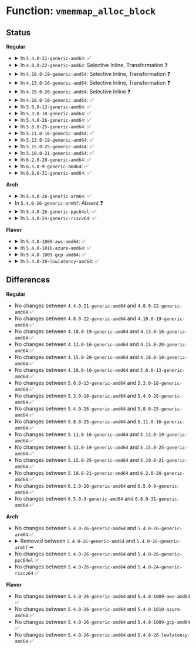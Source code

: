# Function: <code>vmemmap_alloc_block</code>

## Status
<b>Regular</b>
<ul>
<li>
<details>
<summary>In <code>4.4.0-21-generic-amd64</code>: ✅</summary>

```c
void * vmemmap_alloc_block(long unsigned int size, int node)
```

```json
{
  "name": "vmemmap_alloc_block",
  "collision_type": "Unique Global",
  "inline_type": "No",
  "funcs": [
    {
      "addr": 18446744071587360953,
      "name": "vmemmap_alloc_block",
      "external": true,
      "loc": "mm/sparse-vmemmap.c:50",
      "file": "mm/sparse-vmemmap.c",
      "inline": "seen, unknown",
      "caller_inline": [],
      "caller_func": [
        "mm/sparse-vmemmap.c:vmemmap_alloc_block_buf",
        "mm/sparse-vmemmap.c:vmemmap_pmd_populate",
        "mm/sparse-vmemmap.c:vmemmap_pud_populate",
        "mm/sparse-vmemmap.c:vmemmap_pgd_populate"
      ]
    }
  ],
  "symbols": [
    {
      "addr": 18446744071587360953,
      "name": "vmemmap_alloc_block",
      "section": ".text",
      "bind": "STB_GLOBAL",
      "size": 192
    }
  ]
}
```
</details>
</li>
<li>
<details>
<summary>In <code>4.8.0-22-generic-amd64</code>: Selective Inline, Transformation ❓</summary>

```c
void * vmemmap_alloc_block(long unsigned int size, int node)
```

```json
{
  "name": "vmemmap_alloc_block",
  "collision_type": "Unique Global",
  "inline_type": "Selective",
  "funcs": [
    {
      "addr": 18446744071587861960,
      "name": "vmemmap_alloc_block",
      "external": true,
      "loc": "mm/sparse-vmemmap.c:51",
      "file": "mm/sparse-vmemmap.c",
      "inline": "not declared, inlined",
      "caller_inline": [],
      "caller_func": [
        "mm/sparse-vmemmap.c:vmemmap_pgd_populate",
        "mm/sparse-vmemmap.c:vmemmap_pud_populate",
        "mm/sparse-vmemmap.c:vmemmap_pmd_populate",
        "mm/sparse-vmemmap.c:alloc_block_buf"
      ]
    }
  ],
  "symbols": [
    {
      "addr": 18446744071587861960,
      "name": "vmemmap_alloc_block.part.0",
      "section": ".text",
      "bind": "STB_LOCAL",
      "size": 148
    },
    {
      "addr": 18446744071587862108,
      "name": "vmemmap_alloc_block",
      "section": ".text",
      "bind": "STB_GLOBAL",
      "size": 100
    }
  ]
}
```
</details>
</li>
<li>
<details>
<summary>In <code>4.10.0-19-generic-amd64</code>: Selective Inline, Transformation ❓</summary>

```c
void * vmemmap_alloc_block(long unsigned int size, int node)
```

```json
{
  "name": "vmemmap_alloc_block",
  "collision_type": "Unique Global",
  "inline_type": "Selective",
  "funcs": [
    {
      "addr": 18446744071588076672,
      "name": "vmemmap_alloc_block",
      "external": true,
      "loc": "mm/sparse-vmemmap.c:51",
      "file": "mm/sparse-vmemmap.c",
      "inline": "not declared, inlined",
      "caller_inline": [],
      "caller_func": [
        "mm/sparse-vmemmap.c:vmemmap_pgd_populate",
        "mm/sparse-vmemmap.c:vmemmap_pud_populate",
        "mm/sparse-vmemmap.c:vmemmap_pmd_populate",
        "mm/sparse-vmemmap.c:alloc_block_buf"
      ]
    }
  ],
  "symbols": [
    {
      "addr": 18446744071588076672,
      "name": "vmemmap_alloc_block.part.0",
      "section": ".text",
      "bind": "STB_LOCAL",
      "size": 142
    },
    {
      "addr": 18446744071588076814,
      "name": "vmemmap_alloc_block",
      "section": ".text",
      "bind": "STB_GLOBAL",
      "size": 100
    }
  ]
}
```
</details>
</li>
<li>
<details>
<summary>In <code>4.13.0-16-generic-amd64</code>: Selective Inline, Transformation ❓</summary>

```c
void * vmemmap_alloc_block(long unsigned int size, int node)
```

```json
{
  "name": "vmemmap_alloc_block",
  "collision_type": "Unique Global",
  "inline_type": "Selective",
  "funcs": [
    {
      "addr": 18446744071588303143,
      "name": "vmemmap_alloc_block",
      "external": true,
      "loc": "mm/sparse-vmemmap.c:51",
      "file": "mm/sparse-vmemmap.c",
      "inline": "not declared, inlined",
      "caller_inline": [],
      "caller_func": [
        "mm/sparse-vmemmap.c:vmemmap_pud_populate",
        "mm/sparse-vmemmap.c:vmemmap_pmd_populate",
        "mm/sparse-vmemmap.c:alloc_block_buf"
      ]
    }
  ],
  "symbols": [
    {
      "addr": 18446744071588303143,
      "name": "vmemmap_alloc_block.part.3",
      "section": ".text",
      "bind": "STB_LOCAL",
      "size": 125
    },
    {
      "addr": 18446744071588303268,
      "name": "vmemmap_alloc_block",
      "section": ".text",
      "bind": "STB_GLOBAL",
      "size": 101
    }
  ]
}
```
</details>
</li>
<li>
<details>
<summary>In <code>4.15.0-20-generic-amd64</code>: Selective Inline ❓</summary>

```c
void * vmemmap_alloc_block(long unsigned int size, int node)
```

```json
{
  "name": "vmemmap_alloc_block",
  "collision_type": "Unique Global",
  "inline_type": "Selective",
  "funcs": [
    {
      "addr": 18446744071588868377,
      "name": "vmemmap_alloc_block",
      "external": true,
      "loc": "mm/sparse-vmemmap.c:52",
      "file": "mm/sparse-vmemmap.c",
      "inline": "not declared, inlined",
      "caller_inline": [],
      "caller_func": [
        "mm/sparse-vmemmap.c:alloc_block_buf"
      ]
    }
  ],
  "symbols": [
    {
      "addr": 18446744071588868377,
      "name": "vmemmap_alloc_block",
      "section": ".text",
      "bind": "STB_GLOBAL",
      "size": 222
    }
  ]
}
```
</details>
</li>
<li>
<details>
<summary>In <code>4.18.0-10-generic-amd64</code>: ✅</summary>

```c
void * vmemmap_alloc_block(long unsigned int size, int node)
```

```json
{
  "name": "vmemmap_alloc_block",
  "collision_type": "Unique Global",
  "inline_type": "No",
  "funcs": [
    {
      "addr": 18446744071589247381,
      "name": "vmemmap_alloc_block",
      "external": true,
      "loc": "mm/sparse-vmemmap.c:52",
      "file": "mm/sparse-vmemmap.c",
      "inline": "seen, unknown",
      "caller_inline": [],
      "caller_func": [
        "mm/sparse-vmemmap.c:vmemmap_alloc_block_buf"
      ]
    }
  ],
  "symbols": [
    {
      "addr": 18446744071589247381,
      "name": "vmemmap_alloc_block",
      "section": ".text",
      "bind": "STB_GLOBAL",
      "size": 222
    }
  ]
}
```
</details>
</li>
<li>
<details>
<summary>In <code>5.0.0-13-generic-amd64</code>: ✅</summary>

```c
void * vmemmap_alloc_block(long unsigned int size, int node)
```

```json
{
  "name": "vmemmap_alloc_block",
  "collision_type": "Unique Global",
  "inline_type": "No",
  "funcs": [
    {
      "addr": 18446744071589489688,
      "name": "vmemmap_alloc_block",
      "external": true,
      "loc": "mm/sparse-vmemmap.c:49",
      "file": "mm/sparse-vmemmap.c",
      "inline": "seen, unknown",
      "caller_inline": [],
      "caller_func": [
        "mm/sparse-vmemmap.c:vmemmap_alloc_block_buf"
      ]
    }
  ],
  "symbols": [
    {
      "addr": 18446744071589489688,
      "name": "vmemmap_alloc_block",
      "section": ".text",
      "bind": "STB_GLOBAL",
      "size": 220
    }
  ]
}
```
</details>
</li>
<li>
<details>
<summary>In <code>5.3.0-18-generic-amd64</code>: ✅</summary>

```c
void * vmemmap_alloc_block(long unsigned int size, int node)
```

```json
{
  "name": "vmemmap_alloc_block",
  "collision_type": "Unique Global",
  "inline_type": "No",
  "funcs": [
    {
      "addr": 18446744071589950649,
      "name": "vmemmap_alloc_block",
      "external": true,
      "loc": "mm/sparse-vmemmap.c:49",
      "file": "mm/sparse-vmemmap.c",
      "inline": "seen, unknown",
      "caller_inline": [],
      "caller_func": [
        "mm/sparse-vmemmap.c:vmemmap_alloc_block_buf"
      ]
    }
  ],
  "symbols": [
    {
      "addr": 18446744071589950649,
      "name": "vmemmap_alloc_block",
      "section": ".text",
      "bind": "STB_GLOBAL",
      "size": 222
    }
  ]
}
```
</details>
</li>
<li>
<details>
<summary>In <code>5.4.0-26-generic-amd64</code>: ✅</summary>

```c
void * vmemmap_alloc_block(long unsigned int size, int node)
```

```json
{
  "name": "vmemmap_alloc_block",
  "collision_type": "Unique Global",
  "inline_type": "No",
  "funcs": [
    {
      "addr": 18446744071590178203,
      "name": "vmemmap_alloc_block",
      "external": true,
      "loc": "mm/sparse-vmemmap.c:49",
      "file": "mm/sparse-vmemmap.c",
      "inline": "seen, unknown",
      "caller_inline": [],
      "caller_func": [
        "mm/sparse-vmemmap.c:vmemmap_alloc_block_buf"
      ]
    }
  ],
  "symbols": [
    {
      "addr": 18446744071590178203,
      "name": "vmemmap_alloc_block",
      "section": ".text",
      "bind": "STB_GLOBAL",
      "size": 222
    }
  ]
}
```
</details>
</li>
<li>
<details>
<summary>In <code>5.8.0-25-generic-amd64</code>: ✅</summary>

```c
void * vmemmap_alloc_block(long unsigned int size, int node)
```

```json
{
  "name": "vmemmap_alloc_block",
  "collision_type": "Unique Global",
  "inline_type": "No",
  "funcs": [
    {
      "addr": 18446744071591196517,
      "name": "vmemmap_alloc_block",
      "external": true,
      "loc": "mm/sparse-vmemmap.c:48",
      "file": "mm/sparse-vmemmap.c",
      "inline": "seen, unknown",
      "caller_inline": [],
      "caller_func": [
        "mm/sparse-vmemmap.c:vmemmap_alloc_block_buf"
      ]
    }
  ],
  "symbols": [
    {
      "addr": 18446744071591196517,
      "name": "vmemmap_alloc_block",
      "section": ".text",
      "bind": "STB_GLOBAL",
      "size": 213
    }
  ]
}
```
</details>
</li>
<li>
<details>
<summary>In <code>5.11.0-16-generic-amd64</code>: ✅</summary>

```c
void * vmemmap_alloc_block(long unsigned int size, int node)
```

```json
{
  "name": "vmemmap_alloc_block",
  "collision_type": "Unique Global",
  "inline_type": "No",
  "funcs": [
    {
      "addr": 18446744071591691409,
      "name": "vmemmap_alloc_block",
      "external": true,
      "loc": "mm/sparse-vmemmap.c:48",
      "file": "mm/sparse-vmemmap.c",
      "inline": "seen, unknown",
      "caller_inline": [],
      "caller_func": [
        "mm/sparse-vmemmap.c:vmemmap_alloc_block_buf"
      ]
    }
  ],
  "symbols": [
    {
      "addr": 18446744071591691409,
      "name": "vmemmap_alloc_block",
      "section": ".text",
      "bind": "STB_GLOBAL",
      "size": 222
    }
  ]
}
```
</details>
</li>
<li>
<details>
<summary>In <code>5.13.0-19-generic-amd64</code>: ✅</summary>

```c
void * vmemmap_alloc_block(long unsigned int size, int node)
```

```json
{
  "name": "vmemmap_alloc_block",
  "collision_type": "Unique Global",
  "inline_type": "No",
  "funcs": [
    {
      "addr": 18446744071591634233,
      "name": "vmemmap_alloc_block",
      "external": true,
      "loc": "mm/sparse-vmemmap.c:48",
      "file": "mm/sparse-vmemmap.c",
      "inline": "seen, unknown",
      "caller_inline": [],
      "caller_func": [
        "mm/sparse-vmemmap.c:vmemmap_alloc_block_buf"
      ]
    }
  ],
  "symbols": [
    {
      "addr": 18446744071591634233,
      "name": "vmemmap_alloc_block",
      "section": ".text",
      "bind": "STB_GLOBAL",
      "size": 222
    }
  ]
}
```
</details>
</li>
<li>
<details>
<summary>In <code>5.15.0-25-generic-amd64</code>: ✅</summary>

```c
void * vmemmap_alloc_block(long unsigned int size, int node)
```

```json
{
  "name": "vmemmap_alloc_block",
  "collision_type": "Unique Global",
  "inline_type": "No",
  "funcs": [
    {
      "addr": 18446744071592808568,
      "name": "vmemmap_alloc_block",
      "external": true,
      "loc": "mm/sparse-vmemmap.c:402",
      "file": "mm/sparse-vmemmap.c",
      "inline": "seen, unknown",
      "caller_inline": [],
      "caller_func": [
        "mm/sparse-vmemmap.c:vmemmap_alloc_block_buf"
      ]
    }
  ],
  "symbols": [
    {
      "addr": 18446744071592808568,
      "name": "vmemmap_alloc_block",
      "section": ".text",
      "bind": "STB_GLOBAL",
      "size": 255
    }
  ]
}
```
</details>
</li>
<li>
<details>
<summary>In <code>5.19.0-21-generic-amd64</code>: ✅</summary>

```c
void * vmemmap_alloc_block(long unsigned int size, int node)
```

```json
{
  "name": "vmemmap_alloc_block",
  "collision_type": "Unique Global",
  "inline_type": "No",
  "funcs": [
    {
      "addr": 18446744071594709666,
      "name": "vmemmap_alloc_block",
      "external": true,
      "loc": "mm/sparse-vmemmap.c:448",
      "file": "mm/sparse-vmemmap.c",
      "inline": "seen, unknown",
      "caller_inline": [],
      "caller_func": [
        "mm/sparse-vmemmap.c:vmemmap_alloc_block_buf"
      ]
    }
  ],
  "symbols": [
    {
      "addr": 18446744071594709666,
      "name": "vmemmap_alloc_block",
      "section": ".text",
      "bind": "STB_GLOBAL",
      "size": 265
    }
  ]
}
```
</details>
</li>
<li>
<details>
<summary>In <code>6.2.0-20-generic-amd64</code>: ✅</summary>

```c
void * vmemmap_alloc_block(long unsigned int size, int node)
```

```json
{
  "name": "vmemmap_alloc_block",
  "collision_type": "Unique Global",
  "inline_type": "No",
  "funcs": [
    {
      "addr": 18446744071596454208,
      "name": "vmemmap_alloc_block",
      "external": true,
      "loc": "mm/sparse-vmemmap.c:49",
      "file": "mm/sparse-vmemmap.c",
      "inline": "seen, unknown",
      "caller_inline": [],
      "caller_func": [
        "mm/sparse-vmemmap.c:vmemmap_populate_hugepages",
        "mm/sparse-vmemmap.c:vmemmap_pte_populate"
      ]
    }
  ],
  "symbols": [
    {
      "addr": 18446744071596454208,
      "name": "vmemmap_alloc_block",
      "section": ".text",
      "bind": "STB_GLOBAL",
      "size": 314
    }
  ]
}
```
</details>
</li>
<li>
<details>
<summary>In <code>6.5.0-9-generic-amd64</code>: ✅</summary>

```c
void * vmemmap_alloc_block(long unsigned int size, int node)
```

```json
{
  "name": "vmemmap_alloc_block",
  "collision_type": "Unique Global",
  "inline_type": "No",
  "funcs": [
    {
      "addr": 18446744071596995536,
      "name": "vmemmap_alloc_block",
      "external": true,
      "loc": "mm/sparse-vmemmap.c:49",
      "file": "mm/sparse-vmemmap.c",
      "inline": "seen, unknown",
      "caller_inline": [],
      "caller_func": [
        "mm/sparse-vmemmap.c:vmemmap_populate_hugepages",
        "mm/sparse-vmemmap.c:vmemmap_pte_populate"
      ]
    }
  ],
  "symbols": [
    {
      "addr": 18446744071596995536,
      "name": "vmemmap_alloc_block",
      "section": ".text",
      "bind": "STB_GLOBAL",
      "size": 314
    }
  ]
}
```
</details>
</li>
<li>
<details>
<summary>In <code>6.8.0-31-generic-amd64</code>: ✅</summary>

```c
void * vmemmap_alloc_block(long unsigned int size, int node)
```

```json
{
  "name": "vmemmap_alloc_block",
  "collision_type": "Unique Global",
  "inline_type": "No",
  "funcs": [
    {
      "addr": 18446744071597925024,
      "name": "vmemmap_alloc_block",
      "external": true,
      "loc": "mm/sparse-vmemmap.c:49",
      "file": "mm/sparse-vmemmap.c",
      "inline": "seen, unknown",
      "caller_inline": [],
      "caller_func": [
        "mm/sparse-vmemmap.c:vmemmap_populate_hugepages",
        "mm/sparse-vmemmap.c:vmemmap_pte_populate"
      ]
    }
  ],
  "symbols": [
    {
      "addr": 18446744071597925024,
      "name": "vmemmap_alloc_block",
      "section": ".text",
      "bind": "STB_GLOBAL",
      "size": 314
    }
  ]
}
```
</details>
</li>
</ul>
<b>Arch</b>
<ul>
<li>
<details>
<summary>In <code>5.4.0-26-generic-arm64</code>: ✅</summary>

```c
void * vmemmap_alloc_block(long unsigned int size, int node)
```

```json
{
  "name": "vmemmap_alloc_block",
  "collision_type": "Unique Global",
  "inline_type": "No",
  "funcs": [
    {
      "addr": 18446603336503921056,
      "name": "vmemmap_alloc_block",
      "external": true,
      "loc": "mm/sparse-vmemmap.c:49",
      "file": "mm/sparse-vmemmap.c",
      "inline": "seen, unknown",
      "caller_inline": [],
      "caller_func": [
        "mm/sparse-vmemmap.c:vmemmap_alloc_block_buf"
      ]
    }
  ],
  "symbols": [
    {
      "addr": 18446603336503921056,
      "name": "vmemmap_alloc_block",
      "section": ".text",
      "bind": "STB_GLOBAL",
      "size": 276
    }
  ]
}
```
</details>
</li>
<li>
In <code>5.4.0-26-generic-armhf</code>: Absent ❓
</li>
<li>
<details>
<summary>In <code>5.4.0-26-generic-ppc64el</code>: ✅</summary>

```c
void * vmemmap_alloc_block(long unsigned int size, int node)
```

```json
{
  "name": "vmemmap_alloc_block",
  "collision_type": "Unique Global",
  "inline_type": "No",
  "funcs": [
    {
      "addr": 13835058055297816436,
      "name": "vmemmap_alloc_block",
      "external": true,
      "loc": "mm/sparse-vmemmap.c:49",
      "file": "mm/sparse-vmemmap.c",
      "inline": "seen, unknown",
      "caller_inline": [],
      "caller_func": [
        "arch/powerpc/mm/init_64.c:vmemmap_populate",
        "mm/sparse-vmemmap.c:vmemmap_alloc_block_buf"
      ]
    }
  ],
  "symbols": [
    {
      "addr": 13835058055297816436,
      "name": "vmemmap_alloc_block",
      "section": ".text",
      "bind": "STB_GLOBAL",
      "size": 296
    }
  ]
}
```
</details>
</li>
<li>
<details>
<summary>In <code>5.4.0-24-generic-riscv64</code>: ✅</summary>

```c
void * vmemmap_alloc_block(long unsigned int size, int node)
```

```json
{
  "name": "vmemmap_alloc_block",
  "collision_type": "Unique Global",
  "inline_type": "No",
  "funcs": [
    {
      "addr": 18446743936270896476,
      "name": "vmemmap_alloc_block",
      "external": true,
      "loc": "mm/sparse-vmemmap.c:49",
      "file": "mm/sparse-vmemmap.c",
      "inline": "seen, unknown",
      "caller_inline": [],
      "caller_func": [
        "mm/sparse-vmemmap.c:vmemmap_pud_populate",
        "mm/sparse-vmemmap.c:vmemmap_pmd_populate",
        "mm/sparse-vmemmap.c:vmemmap_alloc_block_buf"
      ]
    }
  ],
  "symbols": [
    {
      "addr": 18446743936270896476,
      "name": "vmemmap_alloc_block",
      "section": ".init.text",
      "bind": "STB_GLOBAL",
      "size": 194
    }
  ]
}
```
</details>
</li>
</ul>
<b>Flavor</b>
<ul>
<li>
<details>
<summary>In <code>5.4.0-1009-aws-amd64</code>: ✅</summary>

```c
void * vmemmap_alloc_block(long unsigned int size, int node)
```

```json
{
  "name": "vmemmap_alloc_block",
  "collision_type": "Unique Global",
  "inline_type": "No",
  "funcs": [
    {
      "addr": 18446744071589780491,
      "name": "vmemmap_alloc_block",
      "external": true,
      "loc": "mm/sparse-vmemmap.c:49",
      "file": "mm/sparse-vmemmap.c",
      "inline": "seen, unknown",
      "caller_inline": [],
      "caller_func": [
        "mm/sparse-vmemmap.c:vmemmap_alloc_block_buf"
      ]
    }
  ],
  "symbols": [
    {
      "addr": 18446744071589780491,
      "name": "vmemmap_alloc_block",
      "section": ".text",
      "bind": "STB_GLOBAL",
      "size": 222
    }
  ]
}
```
</details>
</li>
<li>
<details>
<summary>In <code>5.4.0-1010-azure-amd64</code>: ✅</summary>

```c
void * vmemmap_alloc_block(long unsigned int size, int node)
```

```json
{
  "name": "vmemmap_alloc_block",
  "collision_type": "Unique Global",
  "inline_type": "No",
  "funcs": [
    {
      "addr": 18446744071589503314,
      "name": "vmemmap_alloc_block",
      "external": true,
      "loc": "mm/sparse-vmemmap.c:49",
      "file": "mm/sparse-vmemmap.c",
      "inline": "seen, unknown",
      "caller_inline": [],
      "caller_func": [
        "mm/sparse-vmemmap.c:vmemmap_alloc_block_buf"
      ]
    }
  ],
  "symbols": [
    {
      "addr": 18446744071589503314,
      "name": "vmemmap_alloc_block",
      "section": ".text",
      "bind": "STB_GLOBAL",
      "size": 222
    }
  ]
}
```
</details>
</li>
<li>
<details>
<summary>In <code>5.4.0-1009-gcp-amd64</code>: ✅</summary>

```c
void * vmemmap_alloc_block(long unsigned int size, int node)
```

```json
{
  "name": "vmemmap_alloc_block",
  "collision_type": "Unique Global",
  "inline_type": "No",
  "funcs": [
    {
      "addr": 18446744071590223899,
      "name": "vmemmap_alloc_block",
      "external": true,
      "loc": "mm/sparse-vmemmap.c:49",
      "file": "mm/sparse-vmemmap.c",
      "inline": "seen, unknown",
      "caller_inline": [],
      "caller_func": [
        "mm/sparse-vmemmap.c:vmemmap_alloc_block_buf"
      ]
    }
  ],
  "symbols": [
    {
      "addr": 18446744071590223899,
      "name": "vmemmap_alloc_block",
      "section": ".text",
      "bind": "STB_GLOBAL",
      "size": 222
    }
  ]
}
```
</details>
</li>
<li>
<details>
<summary>In <code>5.4.0-26-lowlatency-amd64</code>: ✅</summary>

```c
void * vmemmap_alloc_block(long unsigned int size, int node)
```

```json
{
  "name": "vmemmap_alloc_block",
  "collision_type": "Unique Global",
  "inline_type": "No",
  "funcs": [
    {
      "addr": 18446744071590274257,
      "name": "vmemmap_alloc_block",
      "external": true,
      "loc": "mm/sparse-vmemmap.c:49",
      "file": "mm/sparse-vmemmap.c",
      "inline": "seen, unknown",
      "caller_inline": [],
      "caller_func": [
        "mm/sparse-vmemmap.c:vmemmap_alloc_block_buf"
      ]
    }
  ],
  "symbols": [
    {
      "addr": 18446744071590274257,
      "name": "vmemmap_alloc_block",
      "section": ".text",
      "bind": "STB_GLOBAL",
      "size": 222
    }
  ]
}
```
</details>
</li>
</ul>

## Differences
<b>Regular</b>
<ul>
<li>
No changes between <code>4.4.0-21-generic-amd64</code> and <code>4.8.0-22-generic-amd64</code> ✅
</li>
<li>
No changes between <code>4.8.0-22-generic-amd64</code> and <code>4.10.0-19-generic-amd64</code> ✅
</li>
<li>
No changes between <code>4.10.0-19-generic-amd64</code> and <code>4.13.0-16-generic-amd64</code> ✅
</li>
<li>
No changes between <code>4.13.0-16-generic-amd64</code> and <code>4.15.0-20-generic-amd64</code> ✅
</li>
<li>
No changes between <code>4.15.0-20-generic-amd64</code> and <code>4.18.0-10-generic-amd64</code> ✅
</li>
<li>
No changes between <code>4.18.0-10-generic-amd64</code> and <code>5.0.0-13-generic-amd64</code> ✅
</li>
<li>
No changes between <code>5.0.0-13-generic-amd64</code> and <code>5.3.0-18-generic-amd64</code> ✅
</li>
<li>
No changes between <code>5.3.0-18-generic-amd64</code> and <code>5.4.0-26-generic-amd64</code> ✅
</li>
<li>
No changes between <code>5.4.0-26-generic-amd64</code> and <code>5.8.0-25-generic-amd64</code> ✅
</li>
<li>
No changes between <code>5.8.0-25-generic-amd64</code> and <code>5.11.0-16-generic-amd64</code> ✅
</li>
<li>
No changes between <code>5.11.0-16-generic-amd64</code> and <code>5.13.0-19-generic-amd64</code> ✅
</li>
<li>
No changes between <code>5.13.0-19-generic-amd64</code> and <code>5.15.0-25-generic-amd64</code> ✅
</li>
<li>
No changes between <code>5.15.0-25-generic-amd64</code> and <code>5.19.0-21-generic-amd64</code> ✅
</li>
<li>
No changes between <code>5.19.0-21-generic-amd64</code> and <code>6.2.0-20-generic-amd64</code> ✅
</li>
<li>
No changes between <code>6.2.0-20-generic-amd64</code> and <code>6.5.0-9-generic-amd64</code> ✅
</li>
<li>
No changes between <code>6.5.0-9-generic-amd64</code> and <code>6.8.0-31-generic-amd64</code> ✅
</li>
</ul>
<b>Arch</b>
<ul>
<li>
No changes between <code>5.4.0-26-generic-amd64</code> and <code>5.4.0-26-generic-arm64</code> ✅
</li>
<li>
<details>
<summary>Removed between <code>5.4.0-26-generic-amd64</code> and <code>5.4.0-26-generic-armhf</code> ➖</summary>

```c
void * vmemmap_alloc_block(long unsigned int size, int node)
```
</details>
</li>
<li>
No changes between <code>5.4.0-26-generic-amd64</code> and <code>5.4.0-26-generic-ppc64el</code> ✅
</li>
<li>
No changes between <code>5.4.0-26-generic-amd64</code> and <code>5.4.0-24-generic-riscv64</code> ✅
</li>
</ul>
<b>Flavor</b>
<ul>
<li>
No changes between <code>5.4.0-26-generic-amd64</code> and <code>5.4.0-1009-aws-amd64</code> ✅
</li>
<li>
No changes between <code>5.4.0-26-generic-amd64</code> and <code>5.4.0-1010-azure-amd64</code> ✅
</li>
<li>
No changes between <code>5.4.0-26-generic-amd64</code> and <code>5.4.0-1009-gcp-amd64</code> ✅
</li>
<li>
No changes between <code>5.4.0-26-generic-amd64</code> and <code>5.4.0-26-lowlatency-amd64</code> ✅
</li>
</ul>
